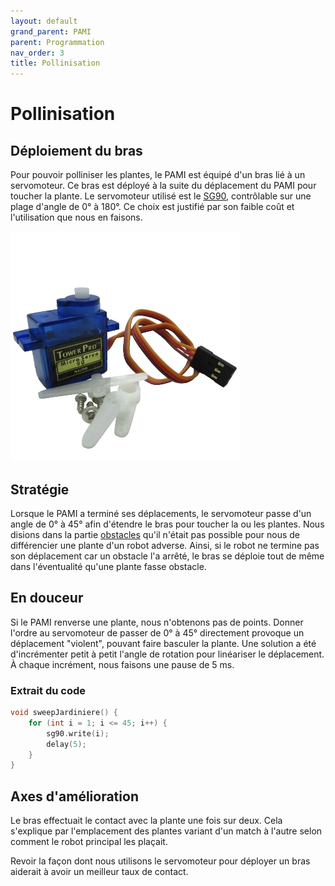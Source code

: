 ```yaml
---
layout: default
grand_parent: PAMI
parent: Programmation
nav_order: 3
title: Pollinisation
---
```


# Pollinisation

## Déploiement du bras

Pour pouvoir polliniser les plantes, le PAMI est équipé d'un bras lié à un servomoteur. Ce bras est déployé à la suite du déplacement du PAMI pour toucher la plante. Le servomoteur utilisé est le [SG90](https://boutique.semageek.com/fr/104-micro-servo-tower-pro-sg90-3007447379574.html), contrôlable sur une plage d'angle de 0° à 180°. Ce choix est justifié par son faible coût et l'utilisation que nous en faisons.

![Servomoteur SG90](../images/pami-sg90.webp)

## Stratégie

Lorsque le PAMI a terminé ses déplacements, le servomoteur passe d'un angle de 0° à 45° afin d'étendre le bras pour toucher la ou les plantes. Nous disions dans la partie [obstacles](./Obstacles_Pamis.html) qu'il n'était pas possible pour nous de différencier une plante d'un robot adverse. Ainsi, si le robot ne termine pas son déplacement car un obstacle l'a arrêté, le bras se déploie tout de même dans l'éventualité qu'une plante fasse obstacle.

## En douceur

Si le PAMI renverse une plante, nous n'obtenons pas de points. Donner l'ordre au servomoteur de passer de 0° à 45° directement provoque un déplacement "violent", pouvant faire basculer la plante. Une solution a été d'incrémenter petit à petit l'angle de rotation pour linéariser le déplacement. À chaque incrément, nous faisons une pause de 5 ms.

### Extrait du code

```c
void sweepJardiniere() {
	for (int i = 1; i <= 45; i++) {
		sg90.write(i);
		delay(5);
	}
}
```

## Axes d'amélioration

Le bras effectuait le contact avec la plante une fois sur deux. Cela s'explique par l'emplacement des plantes variant d'un match à l'autre selon comment le robot principal les plaçait.

Revoir la façon dont nous utilisons le servomoteur pour déployer un bras aiderait à avoir un meilleur taux de contact.
